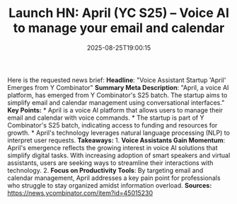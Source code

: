 ﻿---
title: "Launch HN: April (YC S25) – Voice AI to manage your email and calendar"
date: "2025-08-25T19:00:15"
category: "Markets"
summary: ""
slug: "launch hn april yc s25  voice ai to manage your email and ca"
source_urls:
  - "https://news.ycombinator.com/item?id=45015230"
seo:
  title: "Launch HN: April (YC S25) – Voice AI to manage your email and calendar | Hash n Hedge"
  description: ""
  keywords: ["news", "markets", "brief"]
---
Here is the requested news brief:  **Headline**: "Voice Assistant Startup 'April' Emerges from Y Combinator"  **Summary Meta Description**: "April, a voice AI platform, has emerged from Y Combinator's S25 batch. The startup aims to simplify email and calendar management using conversational interfaces."  **Key Points:**  * April is a voice AI platform that allows users to manage their email and calendar with voice commands. * The startup is part of Y Combinator's S25 batch, indicating access to funding and resources for growth. * April's technology leverages natural language processing (NLP) to interpret user requests.  **Takeaways:**  1. **Voice Assistants Gain Momentum**: April's emergence reflects the growing interest in voice AI solutions that simplify digital tasks. With increasing adoption of smart speakers and virtual assistants, users are seeking ways to streamline their interactions with technology. 2. **Focus on Productivity Tools**: By targeting email and calendar management, April addresses a key pain point for professionals who struggle to stay organized amidst information overload.  **Sources:**  https://news.ycombinator.com/item?id=45015230 
